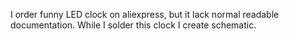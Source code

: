 I order funny LED clock on aliexpress, but it lack normal readable documentation.
While I solder this clock I create schematic.
